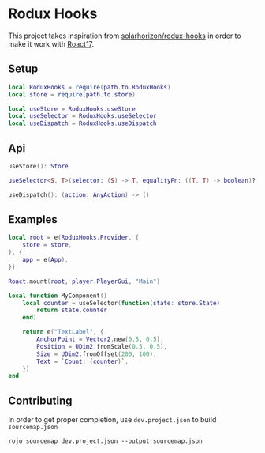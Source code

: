 # Rodux Hooks
This project takes inspiration from [solarhorizon/rodux-hooks](https://github.com/solarhorizon/rodux-hooks) in order to make it work with [Roact17](https://github.com/grilme99/corepackages#roact17).

## Setup
```lua
local RoduxHooks = require(path.to.RoduxHooks)
local store = require(path.to.store)

local useStore = RoduxHooks.useStore
local useSelector = RoduxHooks.useSelector
local useDispatch = RoduxHooks.useDispatch
```

## Api
```lua
useStore(): Store
```

```lua
useSelector<S, T>(selector: (S) -> T, equalityFn: ((T, T) -> boolean)?): T
```

```lua
useDispatch(): (action: AnyAction) -> ()
```

## Examples
```lua
local root = e(RoduxHooks.Provider, {
    store = store,
}, {
    app = e(App),
})

Roact.mount(root, player.PlayerGui, "Main")
```
```lua
local function MyComponent()
    local counter = useSelector(function(state: store.State)
        return state.counter
    end)

    return e("TextLabel", {
        AnchorPoint = Vector2.new(0.5, 0.5),
        Position = UDim2.fromScale(0.5, 0.5),
        Size = UDim2.fromOffset(200, 100),
        Text = `Count: {counter}`,
    })
end
```

## Contributing
In order to get proper completion, use `dev.project.json` to build `sourcemap.json`
```
rojo sourcemap dev.project.json --output sourcemap.json
```
